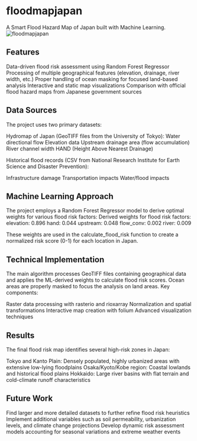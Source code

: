 # floodmapjapan
A Smart Flood Hazard Map of Japan built with Machine Learning.
![floodmapjapan](https://github.com/user-attachments/assets/897e6ecd-ccdc-49ef-ba02-805b66073939)


## Features

Data-driven flood risk assessment using Random Forest Regressor
Processing of multiple geographical features (elevation, drainage, river width, etc.)
Proper handling of ocean masking for focused land-based analysis
Interactive and static map visualizations
Comparison with official flood hazard maps from Japanese government sources

## Data Sources
The project uses two primary datasets:

Hydromap of Japan (GeoTIFF files from the University of Tokyo):
Water directional flow
Elevation data
Upstream drainage area (flow accumulation)
River channel width
HAND (Height Above Nearest Drainage)


Historical flood records (CSV from National Research Institute for Earth Science and Disaster Prevention):

Infrastructure damage
Transportation impacts
Water/flood impacts

## Machine Learning Approach
The project employs a Random Forest Regressor model to derive optimal weights for various flood risk factors:
Derived weights for flood risk factors:
elevation: 0.896
hand: 0.044
upstream: 0.048
flow_conv: 0.002
river: 0.009

These weights are used in the calculate_flood_risk function to create a normalized risk score (0-1) for each location in Japan. 

## Technical Implementation
The main algorithm processes GeoTIFF files containing geographical data and applies the ML-derived weights to calculate flood risk scores. Ocean areas are properly masked to focus the analysis on land areas.
Key components:

Raster data processing with rasterio and rioxarray
Normalization and spatial transformations
Interactive map creation with folium
Advanced visualization techniques

## Results
The final flood risk map identifies several high-risk zones in Japan:

Tokyo and Kanto Plain: Densely populated, highly urbanized areas with extensive low-lying floodplains
Osaka/Kyoto/Kobe region: Coastal lowlands and historical flood plains
Hokkaido: Large river basins with flat terrain and cold-climate runoff characteristics

## Future Work
Find larger and more detailed datasets to further refine flood risk heuristics
Implement additional variables such as soil permeability, urbanization levels, and climate change projections
Develop dynamic risk assessment models accounting for seasonal variations and extreme weather events
